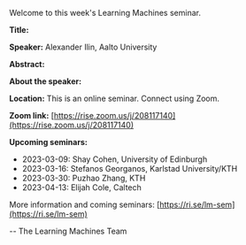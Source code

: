 Welcome to this week's Learning Machines seminar.

**Title:** 

**Speaker:** Alexander Ilin, Aalto University

**Abstract:** 

**About the speaker:** 

**Location:** This is an online seminar. Connect using Zoom.

**Zoom link:** [https://rise.zoom.us/j/208117140](https://rise.zoom.us/j/208117140)

**Upcoming seminars:**

* 2023-03-09: Shay Cohen, University of Edinburgh
* 2023-03-16: Stefanos Georganos, Karlstad University/KTH
* 2023-03-30: Puzhao Zhang, KTH
* 2023-04-13: Elijah Cole, Caltech

More information and coming seminars: [https://ri.se/lm-sem](https://ri.se/lm-sem)

-- The Learning Machines Team

